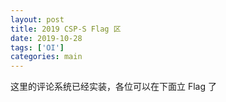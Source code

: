 ```yaml
---
layout: post
title: 2019 CSP-S Flag 区
date: 2019-10-28
tags: ['OI']
categories: main
---
```


这里的评论系统已经实装，各位可以在下面立 Flag 了
